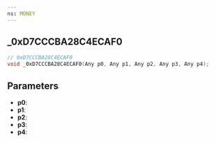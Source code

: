 ```yaml
---
ns: MONEY
---
```

## _0xD7CCCBA28C4ECAF0

```c
// 0xD7CCCBA28C4ECAF0
void _0xD7CCCBA28C4ECAF0(Any p0, Any p1, Any p2, Any p3, Any p4);
```


## Parameters
* **p0**: 
* **p1**: 
* **p2**: 
* **p3**: 
* **p4**: 

